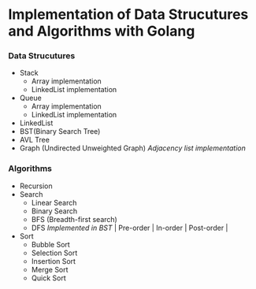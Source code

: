 # Implementation of Data Strucutures and Algorithms with Golang


### Data Strucutures
* Stack
   * Array implementation
   * LinkedList implementation
* Queue
   * Array implementation
   * LinkedList implementation
* LinkedList
* BST(Binary Search Tree)
* AVL Tree
* Graph (Undirected Unweighted Graph) _Adjacency list implementation_
 
### Algorithms
 * Recursion
 * Search
   * Linear Search
   * Binary Search
   * BFS (Breadth-first search)  
   * DFS _Implemented in BST_
   | Pre-order | In-order | Post-order | 
 * Sort
   * Bubble Sort
   * Selection Sort
   * Insertion Sort
   * Merge Sort
   * Quick Sort
  